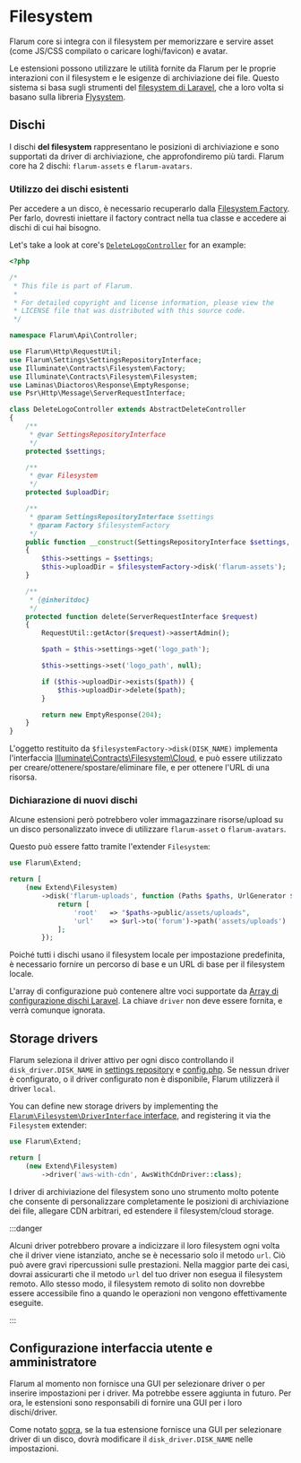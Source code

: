 # Filesystem

Flarum core si integra con il filesystem per memorizzare e servire asset (come JS/CSS compilato o caricare loghi/favicon) e avatar.

Le estensioni possono utilizzare le utilità fornite da Flarum per le proprie interazioni con il filesystem e le esigenze di archiviazione dei file. Questo sistema si basa sugli strumenti del [filesystem di Laravel](https://laravel.com/docs/8.x/filesystem), che a loro volta si basano sulla libreria [Flysystem](https://github.com/thephpleague/flysystem).

## Dischi

I dischi **del filesystem** rappresentano le posizioni di archiviazione e sono supportati da driver di archiviazione, che approfondiremo più tardi.
Flarum core ha 2 dischi: `flarum-assets` e `flarum-avatars`.

### Utilizzo dei dischi esistenti

Per accedere a un disco, è necessario recuperarlo dalla [Filesystem Factory](https://laravel.com/api/8.x/Illuminate/Contracts/Filesystem/Factory.html).
Per farlo, dovresti iniettare il factory contract nella tua classe e accedere ai dischi di cui hai bisogno.

Let's take a look at core's [`DeleteLogoController`](https://github.com/flarum/framework/blob/4ecd9a9b2ff0e9ba42bb158f3f83bb3ddfc10853/framework/core/src/Api/Controller/DeleteLogoController.php#L19-L58) for an example:

```php
<?php

/*
 * This file is part of Flarum.
 *
 * For detailed copyright and license information, please view the
 * LICENSE file that was distributed with this source code.
 */

namespace Flarum\Api\Controller;

use Flarum\Http\RequestUtil;
use Flarum\Settings\SettingsRepositoryInterface;
use Illuminate\Contracts\Filesystem\Factory;
use Illuminate\Contracts\Filesystem\Filesystem;
use Laminas\Diactoros\Response\EmptyResponse;
use Psr\Http\Message\ServerRequestInterface;

class DeleteLogoController extends AbstractDeleteController
{
    /**
     * @var SettingsRepositoryInterface
     */
    protected $settings;

    /**
     * @var Filesystem
     */
    protected $uploadDir;

    /**
     * @param SettingsRepositoryInterface $settings
     * @param Factory $filesystemFactory
     */
    public function __construct(SettingsRepositoryInterface $settings, Factory $filesystemFactory)
    {
        $this->settings = $settings;
        $this->uploadDir = $filesystemFactory->disk('flarum-assets');
    }

    /**
     * {@inheritdoc}
     */
    protected function delete(ServerRequestInterface $request)
    {
        RequestUtil::getActor($request)->assertAdmin();

        $path = $this->settings->get('logo_path');

        $this->settings->set('logo_path', null);

        if ($this->uploadDir->exists($path)) {
            $this->uploadDir->delete($path);
        }

        return new EmptyResponse(204);
    }
}
```

L'oggetto restituito da `$filesystemFactory->disk(DISK_NAME)` implementa l'interfaccia [Illuminate\Contracts\Filesystem\Cloud](https://laravel.com/api/8.x/Illuminate/Contracts/Filesystem/Cloud.html), e può essere utilizzato per creare/ottenere/spostare/eliminare file, e per ottenere l'URL di una risorsa.

### Dichiarazione di nuovi dischi

Alcune estensioni però potrebbero voler immagazzinare risorse/upload su un disco personalizzato invece di utilizzare `flarum-asset` o `flarum-avatars`.

Questo può essere fatto tramite l'extender `Filesystem`:

```php
use Flarum\Extend;

return [
    (new Extend\Filesystem)
        ->disk('flarum-uploads', function (Paths $paths, UrlGenerator $url) {
            return [
                'root'   => "$paths->public/assets/uploads",
                'url'    => $url->to('forum')->path('assets/uploads')
            ];
        });
```

Poiché tutti i dischi usano il filesystem locale per impostazione predefinita, è necessario fornire un percorso di base e un URL di base per il filesystem locale.

L'array di configurazione può contenere altre voci supportate da [Array di configurazione dischi Laravel](https://laravel.com/docs/8.x/filesystem#configuration). La chiave `driver` non deve essere fornita, e verrà comunque ignorata.

## Storage drivers

Flarum seleziona il driver attivo per ogni disco controllando il `disk_driver.DISK_NAME` in [settings repository](settings.md) e [config.php](../config.md). Se nessun driver è configurato, o il driver configurato non è disponibile, Flarum utilizzerà il driver `local`.

You can define new storage drivers by implementing the [`Flarum\Filesystem\DriverInterface` interface](https://github.com/flarum/framework/blob/main/framework/core/src/Filesystem/DriverInterface.php#L16), and registering it via the `Filesystem` extender:

```php
use Flarum\Extend;

return [
    (new Extend\Filesystem)
        ->driver('aws-with-cdn', AwsWithCdnDriver::class);
```

I driver di archiviazione del filesystem sono uno strumento molto potente che consente di personalizzare completamente le posizioni di archiviazione dei file, allegare CDN arbitrari, ed estendere il filesystem/cloud storage.

:::danger

Alcuni driver potrebbero provare a indicizzare il loro filesystem ogni volta che il driver viene istanziato, anche se è necessario solo il metodo `url`. Ciò può avere gravi ripercussioni sulle prestazioni. Nella maggior parte dei casi, dovrai assicurarti che il metodo `url` del tuo driver non esegua il filesystem remoto. Allo stesso modo, il filesystem remoto di solito non dovrebbe essere accessibile fino a quando le operazioni non vengono effettivamente eseguite.

:::

## Configurazione interfaccia utente e amministratore

Flarum al momento non fornisce una GUI per selezionare driver o per inserire impostazioni per i driver. Ma potrebbe essere aggiunta in futuro.
Per ora, le estensioni sono responsabili di fornire una GUI per i loro dischi/driver.

Come notato [sopra](#storage-drivers), se la tua estensione fornisce una GUI per selezionare driver di un disco, dovrà modificare il `disk_driver.DISK_NAME` nelle impostazioni.
